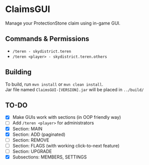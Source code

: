 # ClaimsGUI
Manage your ProtectionStone claim using in-game GUI.

## Commands & Permissions
- `/teren - skydistrict.teren`
- `/teren <player> - skydistrict.teren.others`

## Building

To build, run `mvn install` or `mvn clean install`.  
Jar file named `ClaimsGUI-[VERSION].jar` will be placed in `../build/`

## TO-DO
- [x] Make GUIs work with sections (in OOP friendly way)
- [ ] Add `/teren <player>` for administrators
- [x] Section: MAIN
- [x] Section: ADD (paginated)
- [ ] Section: REMOVE
- [ ] Section: FLAGS (with working click-to-next feature)
- [ ] Section: UPGRADE
- [x] Subsections: MEMBERS, SETTINGS
